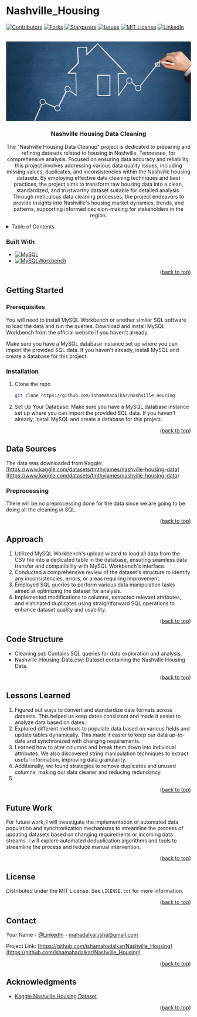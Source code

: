 # Nashville_Housing

<!-- Improved compatibility of back to top link: See: https://github.com/othneildrew/Best-README-Template/pull/73 -->
<a name="readme-top"></a>

<!-- PROJECT SHIELDS -->
<!--
*** I'm using markdown "reference style" links for readability.
*** Reference links are enclosed in brackets [ ] instead of parentheses ( ).
*** See the bottom of this document for the declaration of the reference variables
*** for contributors-url, forks-url, etc. This is an optional, concise syntax you may use.
*** https://www.markdownguide.org/basic-syntax/#reference-style-links
-->
[![Contributors][contributors-shield]][contributors-url]
[![Forks][forks-shield]][forks-url]
[![Stargazers][stars-shield]][stars-url]
[![Issues][issues-shield]][issues-url]
[![MIT License][license-shield]][license-url]
[![LinkedIn][linkedin-shield]][linkedin-url]


<!-- PROJECT LOGO -->
<br />
<div align="center">
  <a href="https://github.com/ishamahadalkar/Nashville_Housing">
    <img src="logo.jpeg" alt="Logo" >
  </a>
  
<!-- Section Name tag -->
<a name="#about-the-project"></a>
<h3 align="center">Nashville Housing Data Cleaning</h3>

  <p align="center">
    The "Nashville Housing Data Cleanup" project is dedicated to preparing and refining datasets related to housing in Nashville, Tennessee, for comprehensive analysis. Focused on ensuring data accuracy and reliability, this project involves addressing various data quality issues, including missing values, duplicates,  and inconsistencies within the Nashville housing datasets. By employing effective data cleaning techniques and best practices, the project aims to transform raw housing data into a clean, standardized, and trustworthy dataset suitable for detailed analysis. Through meticulous data cleaning processes, the project endeavors to provide insights into Nashville's housing market dynamics, trends, and patterns, supporting informed decision-making for stakeholders in the region.
    <br />
  </p>
</div>



<!-- TABLE OF CONTENTS -->
<details>
  <summary>Table of Contents</summary>
  <ol>
    <li>
      <a href="#about-the-project">About The Project</a>
      <ul>
        <li><a href="#built-with">Built With</a></li>
      </ul>
    </li>
    <li>
      <a href="#getting-started">Getting Started</a>
      <ul>
        <li><a href="#prerequisites">Prerequisites</a></li>
        <li><a href="#installation">Installation</a></li>
      </ul>
    </li>
    <li><a href="#data-sources">Data Sources</a>
      <ul>
          <li><a href="#preprocessing">Preprocessing</a></li>
      </ul>
    </li>
    <li><a href="#approach">Approach</a></li>
    <li><a href="#code-structure">Code Structure</a></li>
    <li><a href="#lessons-learned">Lessons Learned</a></li>
    <li><a href="#future-work">Future Work</a></li>
    <li><a href="#license">License</a></li>
    <li><a href="#contact">Contact</a></li>
    <li><a href="#acknowledgments">Acknowledgments</a></li>
  </ol>
</details>

<!-- Section Name tag -->
<a name="#built-with"></a>

### Built With

* [![MySQL][MySQL.com]][MySQL-url]
* [![MySQLWorkbench][MySQLWorkbench.com]][MySQLWorkbench-url]

<p align="right">(<a href="#readme-top">back to top</a>)</p>


<!-- GETTING STARTED -->
## Getting Started

<!-- Section Name tag -->
<a name="#getting-started"></a>

### Prerequisites

<!-- Section Name tag -->
<a name="#prerequisites"></a>

You will need to install MySQL Workbench or another similar SQL software to load the data and run the queries. Download and install MySQL Workbench from the official website if you haven't already.

Make sure you have a MySQL database instance set up where you can import the provided SQL data. If you haven't already, install MySQL and create a database for this project.

### Installation

<!-- Section Name tag -->
<a name="#installation"></a>

1. Clone the repo
   ```sh
   git clone https://github.com/ishamahadalkar/Nashville_Housing
   ```
2. Set Up Your Database: Make sure you have a MySQL database instance set up where you can import the provided SQL data. If you haven't already, install MySQL and create a database for this project.
   
<p align="right">(<a href="#readme-top">back to top</a>)</p>

<!-- DATA SOURCES -->
## Data Sources

<!-- Section Name tag -->
<a name="#data-sources"></a>

The data was downloaded from Kaggle: [https://www.kaggle.com/datasets/tmthyjames/nashville-housing-data](https://www.kaggle.com/datasets/tmthyjames/nashville-housing-data)

### Preprocessing

<!-- Section Name tag -->
<a name="#preprocessing"></a>

There will be no preprocessing done for the data since we are going to be doing all the cleaning in SQL.

<p align="right">(<a href="#readme-top">back to top</a>)</p>


<!-- APPROACH -->
## Approach

<!-- Section Name tag -->
<a name="#approach"></a>

1. Utilized MySQL Workbench's upload wizard to load all data from the CSV file into a dedicated table in the database, ensuring seamless data transfer and compatibility with MySQL Workbench's interface.
2. Conducted a comprehensive review of the dataset's structure to identify any inconsistencies, errors, or areas requiring improvement.
3. Employed SQL queries to perform various data manipulation tasks aimed at optimizing the dataset for analysis.
4. Implemented modifications to columns, extracted relevant attributes, and eliminated duplicates using straightforward SQL operations to enhance dataset quality and usability.


<p align="right">(<a href="#readme-top">back to top</a>)</p>

<!-- CODE STRUCTURE -->
## Code Structure

<!-- Section Name tag -->
<a name="#code-structure"></a>

- Cleaning.sql: Contains SQL queries for data exploration and analysis.
- Nashville-Housing-Data.csv: Dataset containing the Nashville Housing Data.


<p align="right">(<a href="#readme-top">back to top</a>)</p>


<!-- Lessons Learned -->
## Lessons Learned

<!-- Section Name tag -->
<a name="#lessons-learned"></a>

1. Figured out ways to convert and standardize date formats across datasets. This helped us keep dates consistent and made it easier to analyze data based on dates.
2. Explored different methods to populate data based on various fields and update tables dynamically. This made it easier to keep our data up-to-date and synchronized with changing requirements.
3. Learned how to alter columns and break them down into individual attributes. We also discovered string manipulation techniques to extract useful information, improving data granularity.
4. Additionally, we found strategies to remove duplicates and unused columns, making our data cleaner and reducing redundancy.
5. 
<p align="right">(<a href="#readme-top">back to top</a>)</p>

<!-- FUTURE WORK -->
## Future Work

<!-- Section Name tag -->
<a name="#future-work"></a>

For future work, I will investigate the implementation of automated data population and synchronization mechanisms to streamline the process of updating datasets based on changing requirements or incoming data streams. I will explore automated deduplication algorithms and tools to streamline the process and reduce manual intervention.

<p align="right">(<a href="#readme-top">back to top</a>)</p>


<!-- LICENSE -->
## License

<!-- Section Name tag -->
<a name="#license"></a>

Distributed under the MIT License. See `LICENSE.txt` for more information.

<p align="right">(<a href="#readme-top">back to top</a>)</p>



<!-- CONTACT -->
## Contact

<!-- Section Name tag -->
<a name="#contact"></a>

Your Name - [@LinkedIn]([linked-url]) - mahadalkar.isha@gmail.com

Project Link: [https://github.com/ishamahadalkar/Nashville_Housing](https://github.com/ishamahadalkar/Nashville_Housing)

<p align="right">(<a href="#readme-top">back to top</a>)</p>



<!-- ACKNOWLEDGMENTS -->
## Acknowledgments

<!-- Section Name tag -->
<a name="#acknowledgments"></a>

* [Kaggle Nashville Housing Dataset](https://www.kaggle.com/datasets/tmthyjames/nashville-housing-data)

<p align="right">(<a href="#readme-top">back to top</a>)</p>



<!-- MARKDOWN LINKS & IMAGES -->
<!-- https://www.markdownguide.org/basic-syntax/#reference-style-links -->
[contributors-shield]: https://img.shields.io/github/contributors/ishamahadalkar/Nashville_Housing.svg?style=for-the-badge
[contributors-url]: https://github.com/ishamahadalkar/Nashville_Housing/graphs/contributors
[forks-shield]: https://img.shields.io/github/forks/ishamahadalkar/Nashville_Housing.svg?style=for-the-badge
[forks-url]: https://github.com/ishamahadalkar/Nashville_Housing/network/members
[stars-shield]: https://img.shields.io/github/stars/ishamahadalkar/Nashville_Housing.svg?style=for-the-badge
[stars-url]: https://github.com/ishamahadalkar/Nashville_Housing/stargazers
[issues-shield]: https://img.shields.io/github/issues/ishamahadalkar/Nashville_Housing.svg?style=for-the-badge
[issues-url]: https://github.com/ishamahadalkar/Nashville_Housing/issues
[license-shield]: https://img.shields.io/github/license/ishamahadalkar/Nashville_Housing.svg?style=for-the-badge
[license-url]: https://github.com/ishamahadalkar/Nashville_Housing/blob/master/LICENSE.txt
[linkedin-shield]: https://img.shields.io/badge/-LinkedIn-black.svg?style=for-the-badge&logo=linkedin&colorB=555
[linkedin-url]: https://linkedin.com/in/isha-mahadalkar
[product-screenshot]: images/screenshot.png
[Next.js]: https://img.shields.io/badge/next.js-000000?style=for-the-badge&logo=nextdotjs&logoColor=white
[Next-url]: https://nextjs.org/
[React.js]: https://img.shields.io/badge/React-20232A?style=for-the-badge&logo=react&logoColor=61DAFB
[React-url]: https://reactjs.org/
[Vue.js]: https://img.shields.io/badge/Vue.js-35495E?style=for-the-badge&logo=vuedotjs&logoColor=4FC08D
[Vue-url]: https://vuejs.org/
[Angular.io]: https://img.shields.io/badge/Angular-DD0031?style=for-the-badge&logo=angular&logoColor=white
[Angular-url]: https://angular.io/
[Svelte.dev]: https://img.shields.io/badge/Svelte-4A4A55?style=for-the-badge&logo=svelte&logoColor=FF3E00
[Svelte-url]: https://svelte.dev/
[Laravel.com]: https://img.shields.io/badge/Laravel-FF2D20?style=for-the-badge&logo=laravel&logoColor=white
[Laravel-url]: https://laravel.com
[Bootstrap.com]: https://img.shields.io/badge/Bootstrap-563D7C?style=for-the-badge&logo=bootstrap&logoColor=white
[Bootstrap-url]: https://getbootstrap.com
[JQuery.com]: https://img.shields.io/badge/jQuery-0769AD?style=for-the-badge&logo=jquery&logoColor=white
[JQuery-url]: https://jquery.com 
[MySQL.com]: https://img.shields.io/badge/MySQL-4479A1?style=for-the-badge&logo=mysql&logoColor=white
[MySQL-url]: https://www.mysql.com
[MySQLWorkbench.com]: https://img.shields.io/badge/MySQL_Workbench-4479A1?style=for-the-badge&logo=mysql&logoColor=white
[MySQLWorkbench-url]: https://www.mysql.com/products/workbench/
